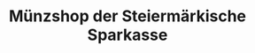 ---
title: "Münzshop der Steiermärkische Sparkasse"
url: /graz/muenzshop-der-steiermaerkische-sparkasse/
shop: Sammler
---